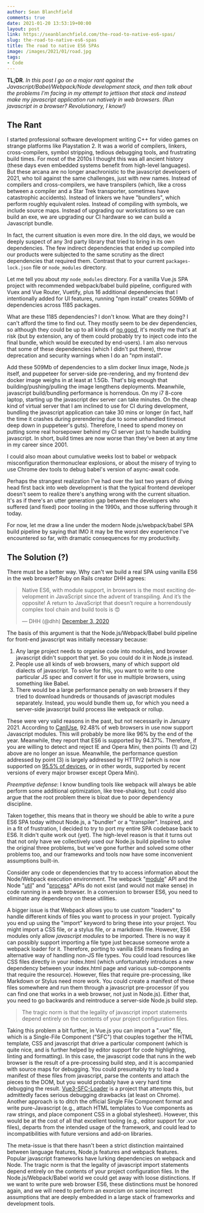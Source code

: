 ```yaml
---
author: Sean Blanchfield
comments: true
date: 2021-01-20 13:53:19+00:00
layout: post
link: https://seanblanchfield.com/the-road-to-native-es6-spas/
slug: the-road-to-native-es6-spas
title: The road to native ES6 SPAs
image: /images/2021/01/road.jpg
tags:
- Code
---
```


**TL;DR**. _In this post I go on a major rant against the Javascript/Babel/Webpack/Node development stack, and then talk about the problems I'm facing in my attempt to jettison that stack and instead make my javascript application run natively in web browsers. (Run javascript in a browser? Revolutionary, I know!)_
<!-- more -->

## The Rant

I started professional software development writing C++ for video games on strange platforms like Playstation 2. It was a world of compilers, linkers, cross-compilers, symbol stripping, tedious debugging tools, and frustrating build times. For most of the 2010s I thought this was all ancient history (these days even embedded systems benefit from high-level languages). But these arcana are no longer anachronistic to the javascript developers of 2021, who toil against the same challenges, just with new names. Instead of compilers and cross-compilers, we have transpilers (which, like a cross between a compiler and a Star Trek transporter, sometimes have catastrophic accidents). Instead of linkers we have "bundlers", which perform roughly equivalent roles. Instead of compiling with symbols, we include source maps. Instead of upgrading our workstations so we can build an exe, we are upgrading our CI hardware so we can build a Javascript bundle.

In fact, the current situation is even more dire. In the old days, we would be deeply suspect of any 3rd party library that tried to bring in its own dependencies. The few indirect dependencies that ended up compiled into our products were subjected to the same scrutiny as the direct dependencies that required them. Contrast that to your current `packages-lock.json` file or `node_modules` directory.

Let me tell you about _my_ `node_modules` directory. For a vanilla Vue.js SPA project with recommended webpack/babel build pipeline, configured with Vuex and Vue Router, Vuetify, plus 16 additional dependencies that I intentionally added for UI features, running "npm install" creates 509Mb of dependencies across 1185 packages.

What are these 1185 dependencies? I don't know. What are they doing? I can't afford the time to find out. They mostly seem to be dev dependencies, so although they could be up to all kinds of [no good](https://www.theregister.com/2018/11/26/npm_repo_bitcoin_stealer/), it's mostly me that's at risk (but by extension, any of them could probably try to inject code into the final bundle, which would be executed by end-users). I am also nervous that some of these dependencies (which I didn't put there), throw deprecation and security warnings when I do an "npm install".

Add these 509Mb of dependencies to a slim docker linux image, Node.js itself, and puppeteer for server-side pre-rendering, and my frontend dev docker image weighs in at least at 1.5Gb. That's big enough that building/pushing/pulling the image lengthens deployments. Meanwhile, javascript build/bundling performance is horrendous. On my i7 8-core laptop, starting up the javascript dev server can take minutes. On the cheap kind of virtual server that I am inclined to use for CI during development, bundling the javascript application can take 30 mins or longer (in fact, half the time it crashes during prerendering due to some unhandled timeout deep down in puppeteer's guts). Therefore, I need to spend money on putting some real horsepower behind my CI server just to handle building javascript. In short, build times are now worse than they've been at any time in my career since 2001.

I could also moan about cumulative weeks lost to babel or webpack misconfiguration thermonuclear explosions, or about the misery of trying to use Chrome dev tools to debug babel's version of async-await code.

Perhaps the strangest realization I've had over the last two years of diving head first back into web development is that the typical frontend developer doesn't seem to realize there's anything wrong with the current situation. It's as if there's an utter generation gap between the developers who suffered (and fixed) poor tooling in the 1990s, and those suffering through it today.

For now, let me draw a line under the modern Node.js/webpack/babel SPA build pipeline by saying that IMO it may be the worst dev experience I've encountered so far, with dramatic consequences for my productivity.

## The Solution (?)

There must be a better way. Why can't we build a real SPA using vanilla ES6 in the web browser? Ruby on Rails creator DHH agrees:

<blockquote class="twitter-tweet"><p lang="en" dir="ltr">Native ES6, with module support, in browsers is the most exciting development in JavaScript since the advent of transpiling. And it’s the opposite! A return to JavaScript that doesn’t require a horrendously complex tool chain and build tools is 😍</p>&mdash; DHH (@dhh) <a href="https://twitter.com/dhh/status/1334428951180173313?ref_src=twsrc%5Etfw">December 3, 2020</a></blockquote> <script async src="https://platform.twitter.com/widgets.js" charset="utf-8"></script>

The basis of this argument is that the Node.js/Webpack/Babel build pipeline for front-end javascript was initially necessary because:

1.  Any large project needs to organise code into modules, and browser javascript didn't support that yet. So you could do it in Node.js instead.
2.  People use all kinds of web browsers, many of which support old dialects of javascript. To solve for this, you want to write to one particular JS spec and convert it for use in multiple browsers, using something like Babel.
3.  There would be a large performance penalty on web browsers if they tried to download hundreds or thousands of javascript modules separately. Instead, you would bundle them up, for which you need a server-side javascript build process like webpack or rollup.

These were very valid reasons in the past, but not necessarily in January 2021. According to [CanIUse](https://caniuse.com/es6-module), 92.48% of web browsers in use now support Javascript modules. This will probably be more like 96% by the end of the year. Meanwhile, they report that ES6 is supported by 94.37%. Therefore, if you are willing to detect and reject IE and Opera Mini, then points (1) and (2) above are no longer an issue. Meanwhile, the performance question addressed by point (3) is largely addressed by HTTP/2 (which is now supported on [95.5% of devices](https://caniuse.com/?search=http%2F2), or in other words, supported by recent versions of every major browser except Opera Mini).

_Preemptive defense_: I know bundling tools like webpack will always be able perform some additional optimization, like tree-shaking, but I could also argue that the root problem there is bloat due to poor dependency discipline.

Taken together, this means that in theory we should be able to write a pure ES6 SPA today without Node.js, a "bundler" or a "transpiler". Inspired, and in a fit of frustration, I decided to try to port my entire SPA codebase back to ES6. It didn't quite work out (yet). The high-level reason is that it turns out that not only have we collectively used our Node.js build pipeline to solve the original three problems, but we've gone further and solved some other problems too, and our frameworks and tools now have some inconvenient assumptions built-in.

Consider any code or dependencies that try to access information about the Node/Webpack execution environment. The webpack "[module](https://webpack.js.org/api/module-variables/)" API and the Node "[util](https://nodejs.org/api/util.html)" and "[process](https://nodejs.org/api/process.html)" APIs do not exist (and would not make sense) in code running in a web browser. In a conversion to browser ES6, you need to eliminate any dependency on these utilities.

A bigger issue is that Webpack allows you to use custom "loaders" to handle different kinds of files you want to process in your project. Typically you end up using the "import" keyword to bring these into your project. You might import a CSS file, or a stylus file, or a markdown file. However, ES6 modules only allow _javascript modules_ to be imported. There is no way it can possibly support importing a file type just because someone wrote a webpack loader for it. Therefore, porting to vanilla ES6 means finding an alternative way of handling non-JS file types. You could load resources like CSS files directly in your index.html (which unfortunately introduces a new dependency between your index.html page and various sub-components that require the resource). However, files that require pre-processing, like Markdown or Stylus need more work. You could create a manifest of these files somewhere and run them through a javascript pre-processor (if you can find one that works in a web browser, not just in Node.js). Either that, you need to go backwards and reintroduce a server-side Node.js build step.

> The tragic norm is that the legality of javascript import statements depend entirely on the contents of your project configuration files.

Taking this problem a bit further, in Vue.js you can import a ".vue" file, which is a Single-File Component ("SFC") that couples together the HTML template, CSS and javascript that drive a particular component (which is quite nice, and is further helped by editor support for code highlighting, linting and formatting). In this case, the javascript code that runs in the web browser is the result of a pre-processing build step, and it is accompanied with source maps for debugging. You could presumably try to load a manifest of these files from javascript, parse the contents and attach the pieces to the DOM, but you would probably have a very hard time debugging the result. [Vue3-SFC-Loader](https://github.com/FranckFreiburger/vue3-sfc-loader) is a project that attempts this, but admittedly faces serious debugging drawbacks (at least on Chrome). Another approach is to ditch the official Single File Component format and write pure-Javascript (e.g., attach HTML templates to Vue components as raw strings, and place component CSS in a global stylesheet). However, this would be at the cost of all that excellent tooling (e.g., editor support for .vue files), departs from the intended usage of the framework, and could lead to incompatibilities with future versions and add-on libraries.

The meta-issue is that there hasn't been a strict distinction maintained between language features, Node.js features and webpack features. Popular javascript frameworks have lurking dependencies on webpack and Node. The tragic norm is that the legality of javascript import statements depend entirely on the contents of your project configuration files. In the Node.js/Webpack/Babel world we could get away with loose distinctions. If we want to write pure web browser ES6, these distinctions must be honored again, and we will need to perform an exorcism on some incorrect assumptions that are deeply embedded in a large stack of frameworks and development tools.